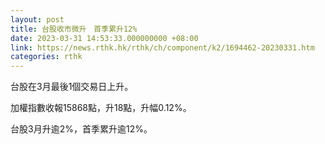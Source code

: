 ```yaml
---
layout: post
title: 台股收市微升　首季累升12%
date: 2023-03-31 14:53:33.000000000 +08:00
link: https://news.rthk.hk/rthk/ch/component/k2/1694462-20230331.htm
categories: rthk
---
```


台股在3月最後1個交易日上升。

加權指數收報15868點，升18點，升幅0.12%。

台股3月升逾2%，首季累升逾12%。
